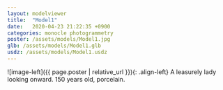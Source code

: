 ```yaml
---
layout: modelviewer
title:  "Model1"
date:   2020-04-23 21:22:35 +0900
categories: monocle photogrammetry
poster: /assets/models/Model1.jpg
glb: /assets/models/Model1.glb
usdz: /assets/models/Model1.usdz
---
```

<a id="arLink" rel="ar">
![image-left]({{ page.poster | relative_url }}){: .align-left}
</a>
A leasurely lady looking onward.  150 years old, porcelain.

<canvas id="renderCanvas" width="512px" height="320px" style="display: none;"></canvas>

<script>
// Check if AR is available.
var isARAvailable = function() {
    const a = document.createElement("a");
    return a.relList.supports("ar");
}

var delayCreateScene = function () {
  if(isARAvailable()) {
    var arLink = document.getElementById('arLink');
    arLink.setAttribute("href","{{ page.usdz | relative_url }}");
  } else {
    var canvas = document.getElementById('renderCanvas');
    canvas.style.display = 'inline';
    var engine = new BABYLON.Engine(canvas, true);
    var scene = new BABYLON.Scene(engine);

    // Load the GLB model.
    BABYLON.SceneLoader.ShowLoadingScreen = false;
    // TODO: Custom Loading Screen
    // https://youtu.be/cLqK9vgTKBw
    // https://playground.babylonjs.com/#5Y2GIC#38

    BABYLON.SceneLoader.Append("", "{{ page.glb | relative_url }}", scene, function (newMeshes) {
        scene.createDefaultCameraOrLight(true);
        scene.activeCamera.attachControl(canvas, false);
        scene.activeCamera.alpha += Math.PI; // camera +180°

        // run the render loop
        engine.runRenderLoop(function(){
            scene.render();
        });

        // the canvas/window resize event handler
        window.addEventListener('resize', function(){
            engine.resize();
        });
    });

    return scene;
  }
}

window.addEventListener('DOMContentLoaded', function() {delayCreateScene();});
</script>

<!-- Link to the last version of BabylonJS -->
<script src="https://preview.babylonjs.com/babylon.js"></script>
<!-- Link to the last version of BabylonJS loaders to enable loading filetypes such as .gltf -->
<script src="https://preview.babylonjs.com/loaders/babylonjs.loaders.min.js"></script>
<!-- Link to pep.js to ensure pointer events work consistently in all browsers -->
<script src="https://code.jquery.com/pep/0.4.1/pep.js"></script>
